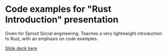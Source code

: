 # Code examples for "Rust Introduction" presentation

Given for Sprout Social engineering. Teaches a very lightweight introduction
to Rust, with an emphasis on code examples.

[Slide deck here](https://docs.google.com/presentation/d/1B0jOBY_KGahVyvgmENNTwH7ovpfk7y_ol9xKzbHduHc/edit#slide=id.p)
